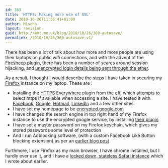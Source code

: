 ```yaml
---
id: 363
title: 'HTTPS: Making more use of SSL'
date: 2010-10-26T11:36:41+01:00
author: Mischa
layout: revision
guid: http://mmt.me.uk/blog/2010/10/26/360-autosave/
permalink: /2010/10/26/360-autosave-v1/
---
```

There has been a lot of talk about how more and more people are using their laptops on public wifi connections, and with the advent of the [Firesheep plugin](http://github.com/codebutler/firesheep/downloads), there has been a number of scares around session hijacking, and [unencrypted login details being sent through the ether](http://blogs.computerworld.com/17228/firesheep_firefox_extension_opens_fire_on_sheep_browsers). 

As a result, I thought I would describe the steps I have taken in securing my [Firefox](https://www.mozilla.com/en-US/) instance on my laptop. These are : 

  * Installing the [HTTPS Everywhere](https://www.eff.org/https-everywhere) plugin from the [eff](https://www.eff.org/), which attempts to select https if available when accessing a site. I have tested it with [Facebook](http://www.facebook.com/), [Google](http://www.google.com/), [Hotmail](http://www.hotmail.com/), [LinkedIn](http://linkedin.com/) and a few other sites
  * I have set my homepage to be [encrypted.google.com](https://encrypted.google.com/)
  * I have changed the search engine in top right hand of my Firefox instance to use the encrypted google service, by installing [their plugin](https://addons.mozilla.org/en-US/firefox/addon/161897/)
  * I have set a master password on my Firefox keychain, which gives my stored passwords some level of protection
  * And I run Adblocking software, (with a custom Facebook Like Button blocking extension) as per an [earlier blog post](https://mmt.me.uk/blog/2010/07/30/the-facebook-like-button/)

Furthmore, I use Firefox as my main browser, I have chrome installed, but I hardly ever use it, and I have a  [locked down, stateless Safari instance](https://mmt.me.uk/blog/2009/11/15/private-browsing-with-safari/) which I wrote about earlier.

>